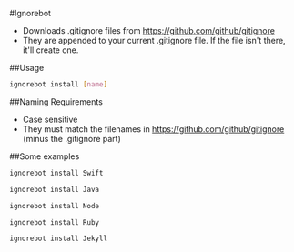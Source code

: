 #Ignorebot
- Downloads .gitignore files from https://github.com/github/gitignore
- They are appended to your current .gitignore file. If the file isn't there, it'll create one.

##Usage
```bash
ignorebot install [name]
```

##Naming Requirements
- Case sensitive
- They must match the filenames in https://github.com/github/gitignore (minus the .gitignore part)

##Some examples
```bash
ignorebot install Swift
```

```bash
ignorebot install Java
```

```bash
ignorebot install Node
```

```bash
ignorebot install Ruby
```

```bash
ignorebot install Jekyll
```

